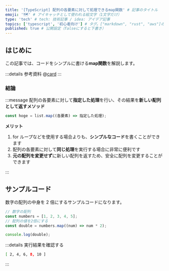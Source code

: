 ```yaml
---
title: '[TypeScript] 配列の各要素に対して処理できるmap関数' # 記事のタイトル
emoji: '🗺' # アイキャッチとして使われる絵文字（1文字だけ）
type: 'tech' # tech: 技術記事 / idea: アイデア記事
topics: ['typescript', '初心者向け'] # タグ。["markdown", "rust", "aws"]のように指定する
published: true # 公開設定（falseにすると下書き）
---
```


## はじめに

この記事では、コードをシンプルに書ける**map関数**を解説します。

:::details 参考資料
@[card](https://oukayuka.booth.pm/items/2368045)
:::

### 結論

:::message
配列の各要素に対して**指定した処理**を行い、その結果を**新しい配列として返すメソッド**

```ts
const hoge = list.map((各要素) => 指定した処理);
```

**メリット**
1. for ループなどを使用する場合よりも、**シンプルなコード**を書くことができます
2. 配列の各要素に対して**同じ処理**を実行する場合に非常に便利です
3. **元の配列を変更せず**に新しい配列を返すため、安全に配列を変更することができます

:::

## サンプルコード

数字の配列の中身を 2 倍にするサンプルコードになります。

```typescript
// 数字の配列
const numbers = [1, 2, 3, 4, 5];
// 配列の値を2倍にする
const double = numbers.map((num) => num * 2);

console.log(double);
```
:::details 実行結果を確認する
```bash
[ 2, 4, 6, 8, 10 ]
```
:::
